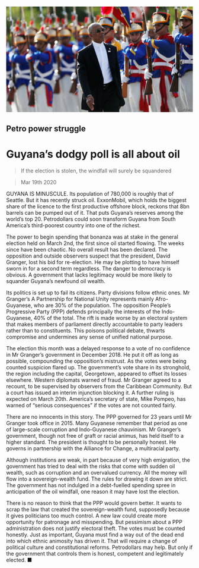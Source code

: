 ![](./images/20200321_LDP501.jpg)

## Petro power struggle

# Guyana’s dodgy poll is all about oil

> If the election is stolen, the windfall will surely be squandered

> Mar 19th 2020

GUYANA IS MINUSCULE. Its population of 780,000 is roughly that of Seattle. But it has recently struck oil. ExxonMobil, which holds the biggest share of the licence to the first productive offshore block, reckons that 8bn barrels can be pumped out of it. That puts Guyana’s reserves among the world’s top 20. Petrodollars could soon transform Guyana from South America’s third-poorest country into one of the richest.

The power to begin spending that bonanza was at stake in the general election held on March 2nd, the first since oil started flowing. The weeks since have been chaotic. No overall result has been declared. The opposition and outside observers suspect that the president, David Granger, lost his bid for re-election. He may be plotting to have himself sworn in for a second term regardless. The danger to democracy is obvious. A government that lacks legitimacy would be more likely to squander Guyana’s newfound oil wealth.

Its politics is set up to fail its citizens. Party divisions follow ethnic ones. Mr Granger’s A Partnership for National Unity represents mainly Afro-Guyanese, who are 30% of the population. The opposition People’s Progressive Party (PPP) defends principally the interests of the Indo-Guyanese, 40% of the total. The rift is made worse by an electoral system that makes members of parliament directly accountable to party leaders rather than to constituents. This poisons political debate, thwarts compromise and undermines any sense of unified national purpose.

The election this month was a delayed response to a vote of no confidence in Mr Granger’s government in December 2018. He put it off as long as possible, compounding the opposition’s mistrust. As the votes were being counted suspicion flared up. The government’s vote share in its stronghold, the region including the capital, Georgetown, appeared to offset its losses elsewhere. Western diplomats warned of fraud. Mr Granger agreed to a recount, to be supervised by observers from the Caribbean Community. But a court has issued an interim injunction blocking it. A further ruling is expected on March 20th. America’s secretary of state, Mike Pompeo, has warned of “serious consequences” if the votes are not counted fairly.

There are no innocents in this story. The PPP governed for 23 years until Mr Granger took office in 2015. Many Guyanese remember that period as one of large-scale corruption and Indo-Guyanese chauvinism. Mr Granger’s government, though not free of graft or racial animus, has held itself to a higher standard. The president is thought to be personally honest. He governs in partnership with the Alliance for Change, a multiracial party.

Although institutions are weak, in part because of very high emigration, the government has tried to deal with the risks that come with sudden oil wealth, such as corruption and an overvalued currency. All the money will flow into a sovereign-wealth fund. The rules for drawing it down are strict. The government has not indulged in a debt-fuelled spending spree in anticipation of the oil windfall, one reason it may have lost the election.

There is no reason to think that the PPP would govern better. It wants to scrap the law that created the sovereign-wealth fund, supposedly because it gives politicians too much control. A new law could create more opportunity for patronage and misspending. But pessimism about a PPP administration does not justify electoral theft. The votes must be counted honestly. Just as important, Guyana must find a way out of the dead end into which ethnic animosity has driven it. That will require a change of political culture and constitutional reforms. Petrodollars may help. But only if the government that controls them is honest, competent and legitimately elected. ■